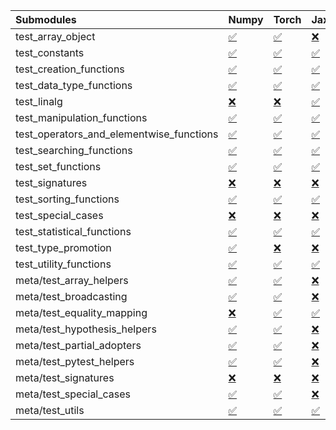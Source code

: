 | Submodules                               | Numpy                                                                                                                           | Torch                                                                                                                           | Jax                                                                                                                             | Tensorflow                                                                                                                      |
|:-----------------------------------------|:--------------------------------------------------------------------------------------------------------------------------------|:--------------------------------------------------------------------------------------------------------------------------------|:--------------------------------------------------------------------------------------------------------------------------------|:--------------------------------------------------------------------------------------------------------------------------------|
| test_array_object                        | <a href="https://github.com/unifyai/ivy/runs/8261716245?check_suite_focus=true" rel="noopener noreferrer" target="_blank">✅</a> | <a href="https://github.com/unifyai/ivy/runs/8261717594?check_suite_focus=true" rel="noopener noreferrer" target="_blank">✅</a> | <a href="https://github.com/unifyai/ivy/runs/8261718893?check_suite_focus=true" rel="noopener noreferrer" target="_blank">❌</a> | <a href="https://github.com/unifyai/ivy/runs/8261720272?check_suite_focus=true" rel="noopener noreferrer" target="_blank">✅</a> |
| test_constants                           | <a href="https://github.com/unifyai/ivy/runs/8261716306?check_suite_focus=true" rel="noopener noreferrer" target="_blank">✅</a> | <a href="https://github.com/unifyai/ivy/runs/8261717642?check_suite_focus=true" rel="noopener noreferrer" target="_blank">✅</a> | <a href="https://github.com/unifyai/ivy/runs/8261718938?check_suite_focus=true" rel="noopener noreferrer" target="_blank">✅</a> | <a href="https://github.com/unifyai/ivy/runs/8261720350?check_suite_focus=true" rel="noopener noreferrer" target="_blank">✅</a> |
| test_creation_functions                  | <a href="https://github.com/unifyai/ivy/runs/8261716372?check_suite_focus=true" rel="noopener noreferrer" target="_blank">✅</a> | <a href="https://github.com/unifyai/ivy/runs/8261717688?check_suite_focus=true" rel="noopener noreferrer" target="_blank">✅</a> | <a href="https://github.com/unifyai/ivy/runs/8261718987?check_suite_focus=true" rel="noopener noreferrer" target="_blank">✅</a> | <a href="https://github.com/unifyai/ivy/runs/8261720415?check_suite_focus=true" rel="noopener noreferrer" target="_blank">✅</a> |
| test_data_type_functions                 | <a href="https://github.com/unifyai/ivy/runs/8261716430?check_suite_focus=true" rel="noopener noreferrer" target="_blank">✅</a> | <a href="https://github.com/unifyai/ivy/runs/8261717728?check_suite_focus=true" rel="noopener noreferrer" target="_blank">✅</a> | <a href="https://github.com/unifyai/ivy/runs/8261719025?check_suite_focus=true" rel="noopener noreferrer" target="_blank">✅</a> | <a href="https://github.com/unifyai/ivy/runs/8261720481?check_suite_focus=true" rel="noopener noreferrer" target="_blank">✅</a> |
| test_linalg                              | <a href="https://github.com/unifyai/ivy/runs/8261716480?check_suite_focus=true" rel="noopener noreferrer" target="_blank">❌</a> | <a href="https://github.com/unifyai/ivy/runs/8261717778?check_suite_focus=true" rel="noopener noreferrer" target="_blank">❌</a> | <a href="https://github.com/unifyai/ivy/runs/8261719065?check_suite_focus=true" rel="noopener noreferrer" target="_blank">✅</a> | <a href="https://github.com/unifyai/ivy/runs/8261720581?check_suite_focus=true" rel="noopener noreferrer" target="_blank">❌</a> |
| test_manipulation_functions              | <a href="https://github.com/unifyai/ivy/runs/8261716552?check_suite_focus=true" rel="noopener noreferrer" target="_blank">✅</a> | <a href="https://github.com/unifyai/ivy/runs/8261717828?check_suite_focus=true" rel="noopener noreferrer" target="_blank">✅</a> | <a href="https://github.com/unifyai/ivy/runs/8261719120?check_suite_focus=true" rel="noopener noreferrer" target="_blank">✅</a> | <a href="https://github.com/unifyai/ivy/runs/8261720662?check_suite_focus=true" rel="noopener noreferrer" target="_blank">✅</a> |
| test_operators_and_elementwise_functions | <a href="https://github.com/unifyai/ivy/runs/8261716610?check_suite_focus=true" rel="noopener noreferrer" target="_blank">✅</a> | <a href="https://github.com/unifyai/ivy/runs/8261717869?check_suite_focus=true" rel="noopener noreferrer" target="_blank">✅</a> | <a href="https://github.com/unifyai/ivy/runs/8261719169?check_suite_focus=true" rel="noopener noreferrer" target="_blank">✅</a> | <a href="https://github.com/unifyai/ivy/runs/8261720726?check_suite_focus=true" rel="noopener noreferrer" target="_blank">✅</a> |
| test_searching_functions                 | <a href="https://github.com/unifyai/ivy/runs/8261716661?check_suite_focus=true" rel="noopener noreferrer" target="_blank">✅</a> | <a href="https://github.com/unifyai/ivy/runs/8261717923?check_suite_focus=true" rel="noopener noreferrer" target="_blank">✅</a> | <a href="https://github.com/unifyai/ivy/runs/8261719216?check_suite_focus=true" rel="noopener noreferrer" target="_blank">✅</a> | <a href="https://github.com/unifyai/ivy/runs/8261720809?check_suite_focus=true" rel="noopener noreferrer" target="_blank">✅</a> |
| test_set_functions                       | <a href="https://github.com/unifyai/ivy/runs/8261716712?check_suite_focus=true" rel="noopener noreferrer" target="_blank">✅</a> | <a href="https://github.com/unifyai/ivy/runs/8261717969?check_suite_focus=true" rel="noopener noreferrer" target="_blank">✅</a> | <a href="https://github.com/unifyai/ivy/runs/8261719284?check_suite_focus=true" rel="noopener noreferrer" target="_blank">✅</a> | <a href="https://github.com/unifyai/ivy/runs/8261720893?check_suite_focus=true" rel="noopener noreferrer" target="_blank">✅</a> |
| test_signatures                          | <a href="https://github.com/unifyai/ivy/runs/8261716774?check_suite_focus=true" rel="noopener noreferrer" target="_blank">❌</a> | <a href="https://github.com/unifyai/ivy/runs/8261718073?check_suite_focus=true" rel="noopener noreferrer" target="_blank">❌</a> | <a href="https://github.com/unifyai/ivy/runs/8261719369?check_suite_focus=true" rel="noopener noreferrer" target="_blank">❌</a> | <a href="https://github.com/unifyai/ivy/runs/8261720938?check_suite_focus=true" rel="noopener noreferrer" target="_blank">❌</a> |
| test_sorting_functions                   | <a href="https://github.com/unifyai/ivy/runs/8261716817?check_suite_focus=true" rel="noopener noreferrer" target="_blank">✅</a> | <a href="https://github.com/unifyai/ivy/runs/8261718119?check_suite_focus=true" rel="noopener noreferrer" target="_blank">✅</a> | <a href="https://github.com/unifyai/ivy/runs/8261719426?check_suite_focus=true" rel="noopener noreferrer" target="_blank">✅</a> | <a href="https://github.com/unifyai/ivy/runs/8261720987?check_suite_focus=true" rel="noopener noreferrer" target="_blank">✅</a> |
| test_special_cases                       | <a href="https://github.com/unifyai/ivy/runs/8261716890?check_suite_focus=true" rel="noopener noreferrer" target="_blank">❌</a> | <a href="https://github.com/unifyai/ivy/runs/8261718207?check_suite_focus=true" rel="noopener noreferrer" target="_blank">❌</a> | <a href="https://github.com/unifyai/ivy/runs/8261719467?check_suite_focus=true" rel="noopener noreferrer" target="_blank">❌</a> | <a href="https://github.com/unifyai/ivy/runs/8261721042?check_suite_focus=true" rel="noopener noreferrer" target="_blank">❌</a> |
| test_statistical_functions               | <a href="https://github.com/unifyai/ivy/runs/8261716928?check_suite_focus=true" rel="noopener noreferrer" target="_blank">✅</a> | <a href="https://github.com/unifyai/ivy/runs/8261718269?check_suite_focus=true" rel="noopener noreferrer" target="_blank">✅</a> | <a href="https://github.com/unifyai/ivy/runs/8261719513?check_suite_focus=true" rel="noopener noreferrer" target="_blank">✅</a> | <a href="https://github.com/unifyai/ivy/runs/8261721099?check_suite_focus=true" rel="noopener noreferrer" target="_blank">❌</a> |
| test_type_promotion                      | <a href="https://github.com/unifyai/ivy/runs/8261716977?check_suite_focus=true" rel="noopener noreferrer" target="_blank">✅</a> | <a href="https://github.com/unifyai/ivy/runs/8261718327?check_suite_focus=true" rel="noopener noreferrer" target="_blank">❌</a> | <a href="https://github.com/unifyai/ivy/runs/8261719555?check_suite_focus=true" rel="noopener noreferrer" target="_blank">❌</a> | <a href="https://github.com/unifyai/ivy/runs/8261721152?check_suite_focus=true" rel="noopener noreferrer" target="_blank">❌</a> |
| test_utility_functions                   | <a href="https://github.com/unifyai/ivy/runs/8261717026?check_suite_focus=true" rel="noopener noreferrer" target="_blank">✅</a> | <a href="https://github.com/unifyai/ivy/runs/8261718378?check_suite_focus=true" rel="noopener noreferrer" target="_blank">✅</a> | <a href="https://github.com/unifyai/ivy/runs/8261719624?check_suite_focus=true" rel="noopener noreferrer" target="_blank">✅</a> | <a href="https://github.com/unifyai/ivy/runs/8261721218?check_suite_focus=true" rel="noopener noreferrer" target="_blank">✅</a> |
| meta/test_array_helpers                  | <a href="https://github.com/unifyai/ivy/runs/8261717087?check_suite_focus=true" rel="noopener noreferrer" target="_blank">✅</a> | <a href="https://github.com/unifyai/ivy/runs/8261718432?check_suite_focus=true" rel="noopener noreferrer" target="_blank">✅</a> | <a href="https://github.com/unifyai/ivy/runs/8261719672?check_suite_focus=true" rel="noopener noreferrer" target="_blank">❌</a> | <a href="https://github.com/unifyai/ivy/runs/8261721280?check_suite_focus=true" rel="noopener noreferrer" target="_blank">✅</a> |
| meta/test_broadcasting                   | <a href="https://github.com/unifyai/ivy/runs/8261717140?check_suite_focus=true" rel="noopener noreferrer" target="_blank">✅</a> | <a href="https://github.com/unifyai/ivy/runs/8261718490?check_suite_focus=true" rel="noopener noreferrer" target="_blank">✅</a> | <a href="https://github.com/unifyai/ivy/runs/8261719716?check_suite_focus=true" rel="noopener noreferrer" target="_blank">❌</a> | <a href="https://github.com/unifyai/ivy/runs/8261721357?check_suite_focus=true" rel="noopener noreferrer" target="_blank">✅</a> |
| meta/test_equality_mapping               | <a href="https://github.com/unifyai/ivy/runs/8261717186?check_suite_focus=true" rel="noopener noreferrer" target="_blank">❌</a> | <a href="https://github.com/unifyai/ivy/runs/8261718556?check_suite_focus=true" rel="noopener noreferrer" target="_blank">✅</a> | <a href="https://github.com/unifyai/ivy/runs/8261719763?check_suite_focus=true" rel="noopener noreferrer" target="_blank">✅</a> | <a href="https://github.com/unifyai/ivy/runs/8261721438?check_suite_focus=true" rel="noopener noreferrer" target="_blank">✅</a> |
| meta/test_hypothesis_helpers             | <a href="https://github.com/unifyai/ivy/runs/8261717266?check_suite_focus=true" rel="noopener noreferrer" target="_blank">✅</a> | <a href="https://github.com/unifyai/ivy/runs/8261718617?check_suite_focus=true" rel="noopener noreferrer" target="_blank">✅</a> | <a href="https://github.com/unifyai/ivy/runs/8261719830?check_suite_focus=true" rel="noopener noreferrer" target="_blank">❌</a> | <a href="https://github.com/unifyai/ivy/runs/8261721493?check_suite_focus=true" rel="noopener noreferrer" target="_blank">✅</a> |
| meta/test_partial_adopters               | <a href="https://github.com/unifyai/ivy/runs/8261717327?check_suite_focus=true" rel="noopener noreferrer" target="_blank">✅</a> | <a href="https://github.com/unifyai/ivy/runs/8261718667?check_suite_focus=true" rel="noopener noreferrer" target="_blank">✅</a> | <a href="https://github.com/unifyai/ivy/runs/8261719892?check_suite_focus=true" rel="noopener noreferrer" target="_blank">❌</a> | <a href="https://github.com/unifyai/ivy/runs/8261721558?check_suite_focus=true" rel="noopener noreferrer" target="_blank">✅</a> |
| meta/test_pytest_helpers                 | <a href="https://github.com/unifyai/ivy/runs/8261717394?check_suite_focus=true" rel="noopener noreferrer" target="_blank">✅</a> | <a href="https://github.com/unifyai/ivy/runs/8261718716?check_suite_focus=true" rel="noopener noreferrer" target="_blank">✅</a> | <a href="https://github.com/unifyai/ivy/runs/8261719970?check_suite_focus=true" rel="noopener noreferrer" target="_blank">❌</a> | <a href="https://github.com/unifyai/ivy/runs/8261721625?check_suite_focus=true" rel="noopener noreferrer" target="_blank">✅</a> |
| meta/test_signatures                     | <a href="https://github.com/unifyai/ivy/runs/8261717447?check_suite_focus=true" rel="noopener noreferrer" target="_blank">❌</a> | <a href="https://github.com/unifyai/ivy/runs/8261718765?check_suite_focus=true" rel="noopener noreferrer" target="_blank">❌</a> | <a href="https://github.com/unifyai/ivy/runs/8261720034?check_suite_focus=true" rel="noopener noreferrer" target="_blank">❌</a> | <a href="https://github.com/unifyai/ivy/runs/8261721699?check_suite_focus=true" rel="noopener noreferrer" target="_blank">❌</a> |
| meta/test_special_cases                  | <a href="https://github.com/unifyai/ivy/runs/8261717485?check_suite_focus=true" rel="noopener noreferrer" target="_blank">✅</a> | <a href="https://github.com/unifyai/ivy/runs/8261718807?check_suite_focus=true" rel="noopener noreferrer" target="_blank">✅</a> | <a href="https://github.com/unifyai/ivy/runs/8261720094?check_suite_focus=true" rel="noopener noreferrer" target="_blank">❌</a> | <a href="https://github.com/unifyai/ivy/runs/8261721775?check_suite_focus=true" rel="noopener noreferrer" target="_blank">✅</a> |
| meta/test_utils                          | <a href="https://github.com/unifyai/ivy/runs/8261717529?check_suite_focus=true" rel="noopener noreferrer" target="_blank">✅</a> | <a href="https://github.com/unifyai/ivy/runs/8261718854?check_suite_focus=true" rel="noopener noreferrer" target="_blank">✅</a> | <a href="https://github.com/unifyai/ivy/runs/8261720204?check_suite_focus=true" rel="noopener noreferrer" target="_blank">✅</a> | <a href="https://github.com/unifyai/ivy/runs/8261721866?check_suite_focus=true" rel="noopener noreferrer" target="_blank">✅</a> |